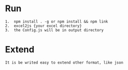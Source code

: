 #  Run
	1.  npm install . -g or npm install && npm link
	2.  excel2js {your excel directory}
	3.  the Config.js will be in output directory
#  Extend
	It is be writed easy to extend other format, like json
